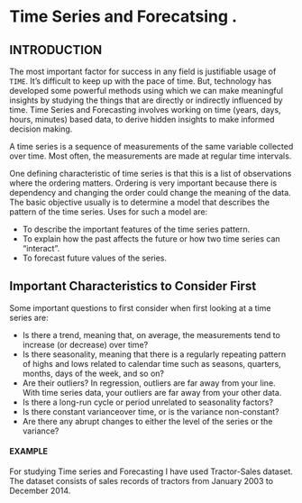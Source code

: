 # Time Series and Forecatsing .

## INTRODUCTION
The most important factor for success in any field is justifiable usage of `TIME`. It’s difficult to keep up with the pace of time.  But, technology has developed some powerful methods using which we can make meaningful insights by studying the things that are directly or indirectly influenced by time. Time Series and Forecasting involves working on time (years, days, hours, minutes) based data, to derive hidden insights to make informed decision making.	

A time series is a sequence of measurements of the same variable collected over time.  Most often, the measurements are made at regular time intervals.

One defining characteristic of time series is that this is a list of observations where the ordering matters.  Ordering is very important because there is dependency and changing the order could change the meaning of the data.
The basic objective usually is to determine a model that describes the pattern of the time series.  Uses for such a model are:
* To describe the important features of the time series pattern.
* To explain how the past affects the future or how two time series can “interact”.
* To forecast future values of the series.

## Important Characteristics to Consider First
Some important questions to first consider when first looking at a time series are:
* Is there a trend, meaning that, on average, the measurements tend to increase (or decrease) over time?
* Is there seasonality, meaning that there is a regularly repeating pattern of highs and lows related to calendar time such as seasons, quarters, months, days of the week, and so on?
* Are their outliers? In regression, outliers are far away from your line. With time series data, your outliers are far away from your other data.
* Is there a long-run cycle or period unrelated to seasonality factors?
* Is there constant varianceover time, or is the variance non-constant?
* Are there any abrupt changes to either the level of the series or the variance?

#### EXAMPLE
For studying Time series and Forecasting I have used Tractor-Sales dataset.
The dataset consists of sales records of tractors from January 2003 to December 2014.
